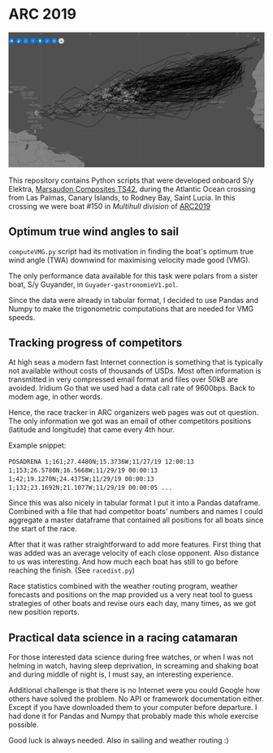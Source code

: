 # ARC 2019

![Routing](routing1.jpg)

This repository contains Python scripts that were developed onboard S/y Elektra, [Marsaudon Composites TS42](http://catamaran-ts42.com), during the Atlantic Ocean crossing from Las Palmas, Canary Islands, to Rodney Bay, Saint Lucia. In this crossing we were boat #150 in *Multihull division* of [ARC2019](https://www.worldcruising.com/arc/event.aspx)

## Optimum true wind angles to sail
`computeVMG.py` script had its motivation in finding the boat's optimum true wind angle (TWA) downwind for maximising velocity made good (VMG).

The only performance data available for this task were polars from a sister boat, S/y Guyander, in `Guyader-gastronomieV1.pol`.

Since the data were already in tabular format, I decided to use Pandas and Numpy to make the trigonometric computations that are needed for VMG speeds.

## Tracking progress of competitors
At high seas a modern fast Internet connection is something that is typically not available without costs of thousands of USDs. Most often information is transmitted in very compressed email format and files over 50kB are avoided. Iridium Go that we used had a data call rate of 9600bps. Back to modem age, in other words.

Hence, the race tracker in ARC organizers web pages was out ot question. The only information we got was an email of other competitors positions (latitude and longitude) that came every 4th hour.

Example snippet:

``POSADRENA
1;161;27.4480N;15.3736W;11/27/19 12:00:13
1;153;26.5780N;16.5668W;11/29/19 00:00:13
1;42;19.1270N;24.4375W;11/29/19 00:00:13
1;132;23.1692N;21.1077W;11/29/19 00:00:05
...``

Since this was also nicely in tabular format I put it into a Pandas dataframe. Combined with a file that had competitor boats' numbers and names I could aggregate a master dataframe that contained all positions for all boats since the start of the race.

After that it was rather straightforward to add more features. First thing that was added was an average velocity of each close opponent. Also distance to us was interesting. And how much each boat has still to go before reaching the finish. (See `racedist.py`)

Race statistics combined with the weather routing program, weather forecasts and positions on the map provided us a very neat tool to guess strategies of other boats and revise ours each day, many times, as we got new position reports.

## Practical data science in a racing catamaran

For those interested data science during free watches, or when I was not helming in watch, having sleep deprivation, in screaming and shaking boat and during middle of night is, I must say, an interesting experience.

Additional challenge is that there is no Internet were you could Google how others have solved the problem. No API or framework documentation either. Except if you have downloaded them to your computer before departure. I had done it for Pandas and Numpy that probably made this whole exercise possible.

Good luck is always needed. Also in sailing and weather routing :)